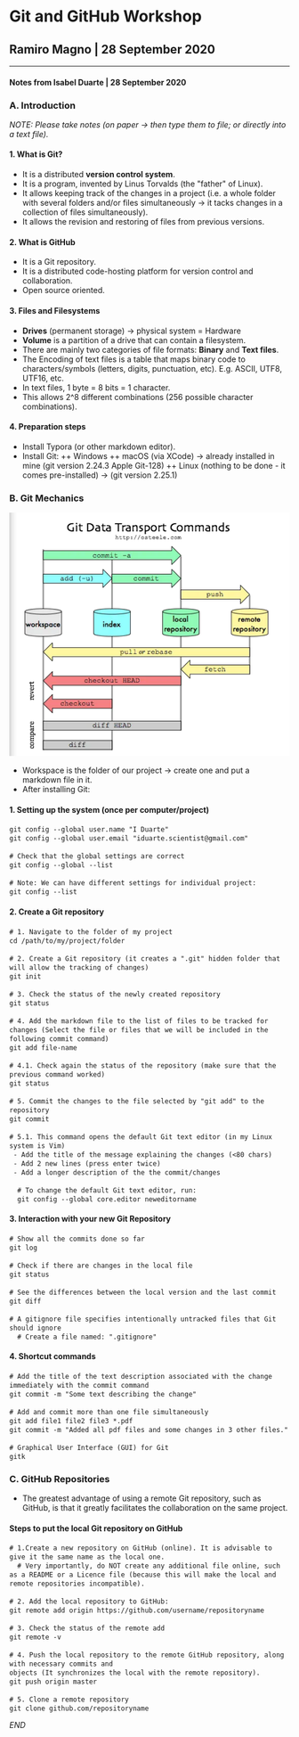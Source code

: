 # Git and GitHub Workshop

## Ramiro Magno | 28 September 2020
---
#### Notes from Isabel Duarte | 28 September 2020

### A. Introduction
*NOTE: Please take notes (on paper -> then type them to file; or directly into a text file).*

#### 1. What is Git?
+ It is a distributed **version control system**.
+ It is a program, invented by Linus Torvalds (the "father" of Linux).
+ It allows keeping track of the changes in a project (i.e. a whole folder with several folders and/or files simultaneously -> it tacks changes in a collection of files simultaneously).
+ It allows the revision and restoring of files from previous versions.

#### 2. What is GitHub
+ It is a Git repository.
+ It is a distributed code-hosting platform for version control and collaboration.
+ Open source oriented.

#### 3. Files and Filesystems
+ **Drives** (permanent storage) -> physical system = Hardware
+ **Volume** is a partition of a drive that can contain a filesystem.
+ There are mainly two categories of file formats: **Binary** and **Text files**.
+ The Encoding of text files is a table that maps binary code to characters/symbols (letters, digits, punctuation, etc). E.g. ASCII, UTF8, UTF16, etc.  
+ In text files, 1 byte = 8 bits = 1 character.
+ This allows 2^8 different combinations (256 possible character combinations).  

#### 4. Preparation steps
+ Install Typora (or other markdown editor).
+ Install Git:
  ++ Windows
  ++ macOS (via XCode) -> already installed in mine (git version 2.24.3 Apple Git-128)
  ++ Linux (nothing to be done - it comes pre-installed) -> (git version 2.25.1)

### B. Git Mechanics
![Git Data Transport Commands](./git-mechanics.png)

+ Workspace is the folder of our project -> create one and put a markdown file in it.
+ After installing Git:

#### 1. Setting up the system (once per computer/project)
```
git config --global user.name "I Duarte"
git config --global user.email "iduarte.scientist@gmail.com"

# Check that the global settings are correct
git config --global --list

# Note: We can have different settings for individual project:
git config --list

```

#### 2. Create a Git repository

```
# 1. Navigate to the folder of my project
cd /path/to/my/project/folder

# 2. Create a Git repository (it creates a ".git" hidden folder that will allow the tracking of changes)
git init

# 3. Check the status of the newly created repository
git status

# 4. Add the markdown file to the list of files to be tracked for changes (Select the file or files that we will be included in the following commit command)
git add file-name

# 4.1. Check again the status of the repository (make sure that the previous command worked)
git status

# 5. Commit the changes to the file selected by "git add" to the repository
git commit

# 5.1. This command opens the default Git text editor (in my Linux system is Vim)
 - Add the title of the message explaining the changes (<80 chars)
 - Add 2 new lines (press enter twice)
 - Add a longer description of the the commit/changes

  # To change the default Git text editor, run:
  git config --global core.editor neweditorname

```

#### 3. Interaction with your new Git Repository

```
# Show all the commits done so far
git log

# Check if there are changes in the local file
git status

# See the differences between the local version and the last commit
git diff

# A gitignore file specifies intentionally untracked files that Git should ignore
  # Create a file named: ".gitignore"

```

#### 4. Shortcut commands

```
# Add the title of the text description associated with the change immediately with the commit command
git commit -m "Some text describing the change"

# Add and commit more than one file simultaneously
git add file1 file2 file3 *.pdf
git commit -m "Added all pdf files and some changes in 3 other files."

# Graphical User Interface (GUI) for Git
gitk

```

### C. GitHub Repositories

+ The greatest advantage of using a remote Git repository, such as GitHub, is that it greatly facilitates the collaboration on the same project.

#### Steps to put the local Git repository on GitHub
```
# 1.Create a new repository on GitHub (online). It is advisable to give it the same name as the local one.
  # Very importantly, do NOT create any additional file online, such as a README or a Licence file (because this will make the local and remote repositories incompatible).

# 2. Add the local repository to GitHub:
git remote add origin https://github.com/username/repositoryname

# 3. Check the status of the remote add
git remote -v

# 4. Push the local repository to the remote GitHub repository, along with necessary commits and
objects (It synchronizes the local with the remote repository).
git push origin master

# 5. Clone a remote repository
git clone github.com/repositoryname

```

_END_
